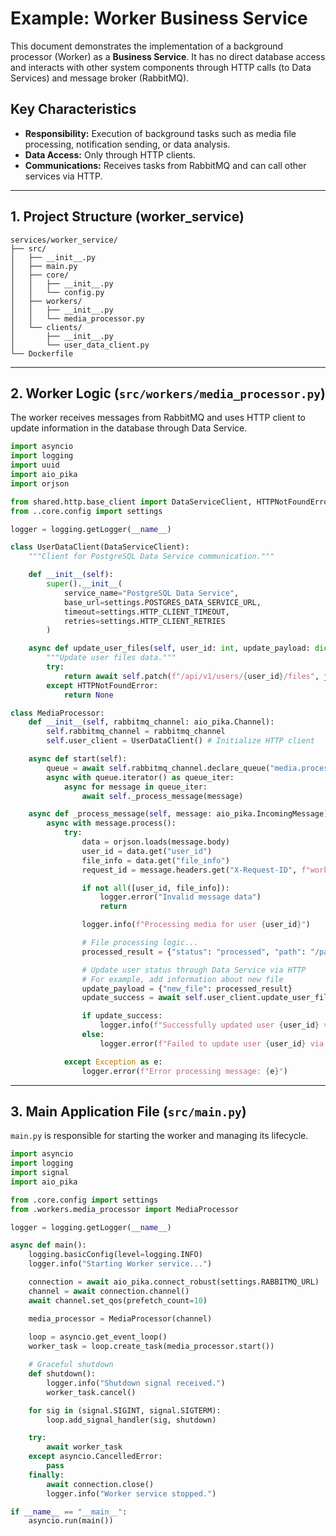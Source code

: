 # Example: Worker Business Service

This document demonstrates the implementation of a background processor (Worker) as a **Business Service**. It has no direct database access and interacts with other system components through HTTP calls (to Data Services) and message broker (RabbitMQ).

## Key Characteristics
- **Responsibility:** Execution of background tasks such as media file processing, notification sending, or data analysis.
- **Data Access:** Only through HTTP clients.
- **Communications:** Receives tasks from RabbitMQ and can call other services via HTTP.

---

## 1. Project Structure (worker_service)

```
services/worker_service/
├── src/
│   ├── __init__.py
│   ├── main.py
│   ├── core/
│   │   ├── __init__.py
│   │   └── config.py
│   ├── workers/
│   │   ├── __init__.py
│   │   └── media_processor.py
│   └── clients/
│       ├── __init__.py
│       └── user_data_client.py
└── Dockerfile
```

---

## 2. Worker Logic (`src/workers/media_processor.py`)

The worker receives messages from RabbitMQ and uses HTTP client to update information in the database through Data Service.

```python
import asyncio
import logging
import uuid
import aio_pika
import orjson

from shared.http.base_client import DataServiceClient, HTTPNotFoundError
from ..core.config import settings

logger = logging.getLogger(__name__)

class UserDataClient(DataServiceClient):
    """Client for PostgreSQL Data Service communication."""

    def __init__(self):
        super().__init__(
            service_name="PostgreSQL Data Service",
            base_url=settings.POSTGRES_DATA_SERVICE_URL,
            timeout=settings.HTTP_CLIENT_TIMEOUT,
            retries=settings.HTTP_CLIENT_RETRIES
        )

    async def update_user_files(self, user_id: int, update_payload: dict, request_id: str):
        """Update user files data."""
        try:
            return await self.patch(f"/api/v1/users/{user_id}/files", json=update_payload)
        except HTTPNotFoundError:
            return None

class MediaProcessor:
    def __init__(self, rabbitmq_channel: aio_pika.Channel):
        self.rabbitmq_channel = rabbitmq_channel
        self.user_client = UserDataClient() # Initialize HTTP client

    async def start(self):
        queue = await self.rabbitmq_channel.declare_queue("media.process", durable=True)
        async with queue.iterator() as queue_iter:
            async for message in queue_iter:
                await self._process_message(message)

    async def _process_message(self, message: aio_pika.IncomingMessage):
        async with message.process():
            try:
                data = orjson.loads(message.body)
                user_id = data.get("user_id")
                file_info = data.get("file_info")
                request_id = message.headers.get("X-Request-ID", f"worker_{uuid.uuid4().hex}")

                if not all([user_id, file_info]):
                    logger.error("Invalid message data")
                    return

                logger.info(f"Processing media for user {user_id}")

                # File processing logic...
                processed_result = {"status": "processed", "path": "/path/to/processed/file"}

                # Update user status through Data Service via HTTP
                # For example, add information about new file
                update_payload = {"new_file": processed_result}
                update_success = await self.user_client.update_user_files(user_id, update_payload, request_id)

                if update_success:
                    logger.info(f"Successfully updated user {user_id} via data service.")
                else:
                    logger.error(f"Failed to update user {user_id} via data service.")

            except Exception as e:
                logger.error(f"Error processing message: {e}")
```

---

## 3. Main Application File (`src/main.py`)

`main.py` is responsible for starting the worker and managing its lifecycle.

```python
import asyncio
import logging
import signal
import aio_pika

from .core.config import settings
from .workers.media_processor import MediaProcessor

logger = logging.getLogger(__name__)

async def main():
    logging.basicConfig(level=logging.INFO)
    logger.info("Starting Worker service...")

    connection = await aio_pika.connect_robust(settings.RABBITMQ_URL)
    channel = await connection.channel()
    await channel.set_qos(prefetch_count=10)

    media_processor = MediaProcessor(channel)
    
    loop = asyncio.get_event_loop()
    worker_task = loop.create_task(media_processor.start())

    # Graceful shutdown
    def shutdown():
        logger.info("Shutdown signal received.")
        worker_task.cancel()

    for sig in (signal.SIGINT, signal.SIGTERM):
        loop.add_signal_handler(sig, shutdown)

    try:
        await worker_task
    except asyncio.CancelledError:
        pass
    finally:
        await connection.close()
        logger.info("Worker service stopped.")

if __name__ == "__main__":
    asyncio.run(main())
```